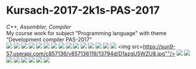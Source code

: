 # Kursach-2017-2k1s-PAS-2017
<i>C++, Assembler, Compiler</i><br/>
My course work for subject "Programming language" with theme "Development compiler PAS-2017"
<br/>
<img src="https://sun9-24.userapi.com/c857136/v857136119/1379d3/31QCd16Pq8M.jpg"/>
<img src="https://sun9-54.userapi.com/c857136/v857136119/137889/_8jpWvdjXAk.jpg"/>
<img src="https://sun9-40.userapi.com/c857136/v857136119/137892/ajBW2WFPTJI.jpg"/>
<img src="https://sun9-71.userapi.com/c857136/v857136119/13789b/f2WrXSWWipQ.jpg"/>
<img src="https://sun9-66.userapi.com/c857136/v857136119/1378a4/5AE4eggV_J0.jpg"/>
<img src="https://sun9-63.userapi.com/c857136/v857136119/1378b5/0eUEaqX-58o.jpg"/>
<img src="https://sun9-18.userapi.com/c857136/v857136119/1378c6/P80vrzhZRjY.jpg"/>
<img src="https://sun9-27.userapi.com/c857136/v857136119/1378df/bSkF5juXaVk.jpg"/>
<img src="https://sun9-6.userapi.com/c857136/v857136119/1378f2/1pj0trzdw10.jpg"/>
<img src="https://sun9-20.userapi.com/c857136/v857136119/137904/Qwz7Z1TfEiA.jpg"/>
<img src="https://sun9-54.userapi.com/c857136/v857136119/13790d/wWMq474ZqJg.jpg"/>
<img src="https://sun9-31.userapi.com/c857136/v857136119/137916/KKkbAIK0CI8.jpg"/>
<img src="https://sun9-65.userapi.com/c857136/v857136119/13791f/9CVm5L1QG14.jpg"/>
<img src="https://sun9-47.userapi.com/c857136/v857136119/137928/csVQIlnUv4U.jpg"/>
<img src="https://sun9-47.userapi.com/c857136/v857136119/137944/2_3nOZk2-YY.jpg"/>
<img src=https://sun9-57.userapi.com/c857136/v857136119/13794d/D1azgU5WZU8.jpg""/>
<img src="https://sun9-2.userapi.com/c857136/v857136119/137956/0zGi5g_XmKw.jpg"/>
<img src="https://sun9-35.userapi.com/c857136/v857136119/13795f/Jc1fkbyucmc.jpg"/>
<img src="https://sun9-54.userapi.com/c857136/v857136119/137889/_8jpWvdjXAk.jpg"/>
<img src="https://sun9-40.userapi.com/c857136/v857136119/137892/ajBW2WFPTJI.jpg"/>
<img src="https://sun9-71.userapi.com/c857136/v857136119/13789b/f2WrXSWWipQ.jpg"/>
<img src="https://sun9-66.userapi.com/c857136/v857136119/1378a4/5AE4eggV_J0.jpg"/>
<img src="https://sun9-63.userapi.com/c857136/v857136119/1378b5/0eUEaqX-58o.jpg"/>
<img src="https://sun9-18.userapi.com/c857136/v857136119/1378c6/P80vrzhZRjY.jpg"/>
